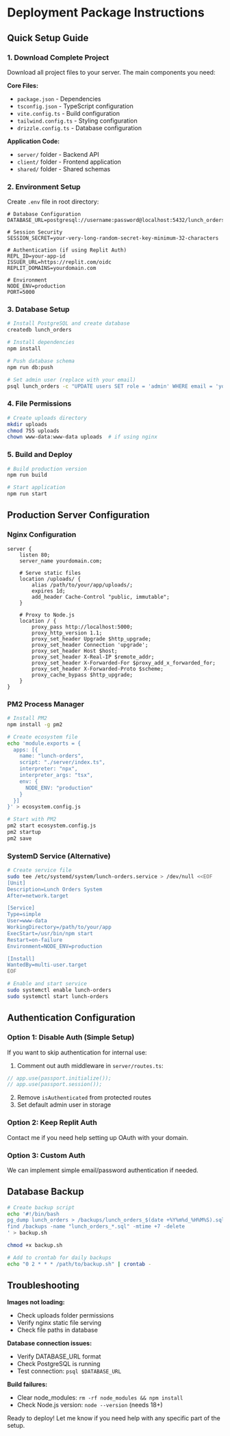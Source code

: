 # Deployment Package Instructions

## Quick Setup Guide

### 1. Download Complete Project
Download all project files to your server. The main components you need:

**Core Files:**
- `package.json` - Dependencies
- `tsconfig.json` - TypeScript configuration  
- `vite.config.ts` - Build configuration
- `tailwind.config.ts` - Styling configuration
- `drizzle.config.ts` - Database configuration

**Application Code:**
- `server/` folder - Backend API
- `client/` folder - Frontend application
- `shared/` folder - Shared schemas

### 2. Environment Setup
Create `.env` file in root directory:

```env
# Database Configuration
DATABASE_URL=postgresql://username:password@localhost:5432/lunch_orders

# Session Security
SESSION_SECRET=your-very-long-random-secret-key-minimum-32-characters

# Authentication (if using Replit Auth)
REPL_ID=your-app-id
ISSUER_URL=https://replit.com/oidc
REPLIT_DOMAINS=yourdomain.com

# Environment
NODE_ENV=production
PORT=5000
```

### 3. Database Setup
```bash
# Install PostgreSQL and create database
createdb lunch_orders

# Install dependencies
npm install

# Push database schema
npm run db:push

# Set admin user (replace with your email)
psql lunch_orders -c "UPDATE users SET role = 'admin' WHERE email = 'your-email@domain.com';"
```

### 4. File Permissions
```bash
# Create uploads directory
mkdir uploads
chmod 755 uploads
chown www-data:www-data uploads  # if using nginx
```

### 5. Build and Deploy
```bash
# Build production version
npm run build

# Start application
npm run start
```

## Production Server Configuration

### Nginx Configuration
```nginx
server {
    listen 80;
    server_name yourdomain.com;
    
    # Serve static files
    location /uploads/ {
        alias /path/to/your/app/uploads/;
        expires 1d;
        add_header Cache-Control "public, immutable";
    }
    
    # Proxy to Node.js
    location / {
        proxy_pass http://localhost:5000;
        proxy_http_version 1.1;
        proxy_set_header Upgrade $http_upgrade;
        proxy_set_header Connection 'upgrade';
        proxy_set_header Host $host;
        proxy_set_header X-Real-IP $remote_addr;
        proxy_set_header X-Forwarded-For $proxy_add_x_forwarded_for;
        proxy_set_header X-Forwarded-Proto $scheme;
        proxy_cache_bypass $http_upgrade;
    }
}
```

### PM2 Process Manager
```bash
# Install PM2
npm install -g pm2

# Create ecosystem file
echo 'module.exports = {
  apps: [{
    name: "lunch-orders",
    script: "./server/index.ts",
    interpreter: "npx",
    interpreter_args: "tsx",
    env: {
      NODE_ENV: "production"
    }
  }]
}' > ecosystem.config.js

# Start with PM2
pm2 start ecosystem.config.js
pm2 startup
pm2 save
```

### SystemD Service (Alternative)
```bash
# Create service file
sudo tee /etc/systemd/system/lunch-orders.service > /dev/null <<EOF
[Unit]
Description=Lunch Orders System
After=network.target

[Service]
Type=simple
User=www-data
WorkingDirectory=/path/to/your/app
ExecStart=/usr/bin/npm start
Restart=on-failure
Environment=NODE_ENV=production

[Install]
WantedBy=multi-user.target
EOF

# Enable and start service
sudo systemctl enable lunch-orders
sudo systemctl start lunch-orders
```

## Authentication Configuration

### Option 1: Disable Auth (Simple Setup)
If you want to skip authentication for internal use:

1. Comment out auth middleware in `server/routes.ts`:
```typescript
// app.use(passport.initialize());
// app.use(passport.session());
```

2. Remove `isAuthenticated` from protected routes
3. Set default admin user in storage

### Option 2: Keep Replit Auth
Contact me if you need help setting up OAuth with your domain.

### Option 3: Custom Auth
We can implement simple email/password authentication if needed.

## Database Backup
```bash
# Create backup script
echo '#!/bin/bash
pg_dump lunch_orders > /backups/lunch_orders_$(date +%Y%m%d_%H%M%S).sql
find /backups -name "lunch_orders_*.sql" -mtime +7 -delete
' > backup.sh

chmod +x backup.sh

# Add to crontab for daily backups
echo "0 2 * * * /path/to/backup.sh" | crontab -
```

## Troubleshooting

**Images not loading:**
- Check uploads folder permissions
- Verify nginx static file serving
- Check file paths in database

**Database connection issues:**
- Verify DATABASE_URL format
- Check PostgreSQL is running
- Test connection: `psql $DATABASE_URL`

**Build failures:**
- Clear node_modules: `rm -rf node_modules && npm install`
- Check Node.js version: `node --version` (needs 18+)

Ready to deploy! Let me know if you need help with any specific part of the setup.